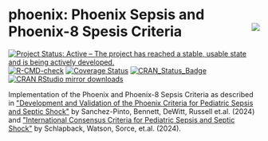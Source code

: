 # phoenix: Phoenix Sepsis and Phoenix-8 Spesis Criteria <img src="man/figures/logo120x139.png" align="right"/>

[![Project Status: Active – The project has reached a stable, usable state and is being actively developed.](http://www.repostatus.org/badges/latest/active.svg)](https://www.repostatus.org/#active)
[![R-CMD-check](https://github.com/dewittpe/phoenix/workflows/R-CMD-check/badge.svg)](https://github.com/dewittpe/phoenix/actions)
[![Coverage Status](https://img.shields.io/codecov/c/github/dewittpe/phoenix/master.svg)](https://app.codecov.io/github/dewittpe/phoenix?branch=master)
[![CRAN_Status_Badge](http://www.r-pkg.org/badges/version/phoenix)](https://cran.r-project.org/package=phoenix)
[![CRAN RStudio mirror downloads](http://cranlogs.r-pkg.org/badges/phoenix)](http://www.r-pkg.org/pkg/phoenix)

Implementation of the Phoenix and Phoenix-8 Sepsis Criteria as
described in ["Development and Validation of the Phoenix Criteria for
Pediatric Sepsis and Septic Shock"](doi:10.1001/jama.2024.0196) by
Sanchez-Pinto, Bennett, DeWitt, Russell et.al. (2024) and
["International Consensus Criteria for Pediatric Sepsis and Septic Shock"](doi:10.1001/jama.2024.0179) by
Schlapback, Watson, Sorce, et.al. (2024).
